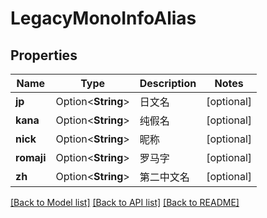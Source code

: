 # LegacyMonoInfoAlias

## Properties

Name | Type | Description | Notes
------------ | ------------- | ------------- | -------------
**jp** | Option<**String**> | 日文名 | [optional]
**kana** | Option<**String**> | 纯假名 | [optional]
**nick** | Option<**String**> | 昵称 | [optional]
**romaji** | Option<**String**> | 罗马字 | [optional]
**zh** | Option<**String**> | 第二中文名 | [optional]

[[Back to Model list]](../README.md#documentation-for-models) [[Back to API list]](../README.md#documentation-for-api-endpoints) [[Back to README]](../README.md)


